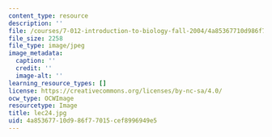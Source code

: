 ```yaml
---
content_type: resource
description: ''
file: /courses/7-012-introduction-to-biology-fall-2004/4a85367710d986f77015cef8996949e5_lec24.jpg
file_size: 2258
file_type: image/jpeg
image_metadata:
  caption: ''
  credit: ''
  image-alt: ''
learning_resource_types: []
license: https://creativecommons.org/licenses/by-nc-sa/4.0/
ocw_type: OCWImage
resourcetype: Image
title: lec24.jpg
uid: 4a853677-10d9-86f7-7015-cef8996949e5
---
```

